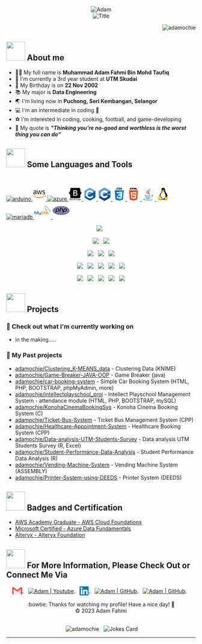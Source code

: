 <div align="center">
  <img src="matrix-elmo.gif" alt="Adam">
</div>

<div align="center">
  <img src="https://readme-typing-svg.herokuapp.com?font=Ariel&color=%2338C2FF&size=50&center=true&vCenter=true&height=60&width=600&lines=Heyyy!+I'm+Adam+<:;Welcome+to+my+profile!" alt="Title"></img>
</div>

<p align="right"> <img src="https://komarev.com/ghpvc/?username=adamochie&label=Profile%20views&color=0e75b6&style=flat" alt="adamochie" /> </p>


## <img src="https://media2.giphy.com/media/QssGEmpkyEOhBCb7e1/giphy.gif?cid=ecf05e47a0n3gi1bfqntqmob8g9aid1oyj2wr3ds3mg700bl&rid=giphy.gif" width="50px" height="50px"> About me
- 🧙‍♂️ My full name is **Muhammad Adam Fahmi Bin Mohd Taufiq**
- :school: I'm currently a 3rd year student at **UTM Skudai**
- 🧁 My Birthday is on **22 Nov 2002**
- :books: My major is **Data Engineering**
- :earth_asia: I'm living now in **Puchong, Seri Kembangan, Selangor**
- 💻 I'm an intermediate in coding :penguin:
- ⚽ I'm interested in coding, cooking, football, and game-developing
- 👤 My quote is **_"Thinking you’re no-good and worthless is the worst thing you can do"_**

## <img src="https://media2.giphy.com/media/QssGEmpkyEOhBCb7e1/giphy.gif?cid=ecf05e47a0n3gi1bfqntqmob8g9aid1oyj2wr3ds3mg700bl&rid=giphy.gif" width="50px" height="50px"> Some Languages and Tools

<br>

<p align="left">
  <a href="https://www.arduino.cc/" target="_blank" rel="noreferrer"> <img src="https://cdn.worldvectorlogo.com/logos/arduino-1.svg" alt="arduino" height="35"/> </a> 
  <a href="https://aws.amazon.com" target="_blank" rel="noreferrer"> <img src="https://raw.githubusercontent.com/devicons/devicon/master/icons/amazonwebservices/amazonwebservices-original-wordmark.svg" alt="aws"height="35"/> </a> 
  <a href="https://azure.microsoft.com/en-in/" target="_blank" rel="noreferrer"> <img src="https://www.vectorlogo.zone/logos/microsoft_azure/microsoft_azure-icon.svg" alt="azure" height="35"/> </a> 
  <a href="https://getbootstrap.com" target="_blank" rel="noreferrer"> <img src="https://raw.githubusercontent.com/devicons/devicon/master/icons/bootstrap/bootstrap-plain-wordmark.svg" alt="bootstrap"height="35"/> </a>    <a href="https://www.cprogramming.com/" target="_blank" rel="noreferrer"> <img src="https://raw.githubusercontent.com/devicons/devicon/master/icons/c/c-original.svg" alt="c" height="35"/> </a> 
  <a href="https://www.w3schools.com/cpp/" target="_blank" rel="noreferrer"> <img src="https://raw.githubusercontent.com/devicons/devicon/master/icons/cplusplus/cplusplus-original.svg" alt="cplusplus" height="35"/> </a>
  <a href="https://www.w3schools.com/css/" target="_blank" rel="noreferrer"> <img src="https://raw.githubusercontent.com/devicons/devicon/master/icons/css3/css3-original-wordmark.svg" alt="css3" height="35"/> </a> 
  <a href="https://www.w3.org/html/" target="_blank" rel="noreferrer"> <img src="https://raw.githubusercontent.com/devicons/devicon/master/icons/html5/html5-original-wordmark.svg" alt="html5" height="35"/> </a> 
  <a href="https://www.java.com" target="_blank" rel="noreferrer"> <img src="https://raw.githubusercontent.com/devicons/devicon/master/icons/java/java-original.svg" alt="java" height="35"/> </a> 
  <a href="https://www.linux.org/" target="_blank" rel="noreferrer"> <img src="https://raw.githubusercontent.com/devicons/devicon/master/icons/linux/linux-original.svg" alt="linux" height="35"/> </a> 
  <a href="https://mariadb.org/" target="_blank" rel="noreferrer"> <img src="https://www.vectorlogo.zone/logos/mariadb/mariadb-icon.svg" alt="mariadb" height="35"/> </a> 
  <a href="https://www.mysql.com/" target="_blank" rel="noreferrer"> <img src="https://raw.githubusercontent.com/devicons/devicon/master/icons/mysql/mysql-original-wordmark.svg" alt="mysql" height="45"/> </a> 
  <a href="https://www.php.net" target="_blank" rel="noreferrer"> <img src="https://raw.githubusercontent.com/devicons/devicon/master/icons/php/php-original.svg" alt="php" height="45"/> </a> 
</p>

<p  align="center">

<img src="https://img.shields.io/badge/Java-ED8B00?style=for-the-badge&logo=java&logoColor=white" height="25">
&nbsp;
  </p>
  
<p  align="center">

<img src="https://camo.githubusercontent.com/202a58d250ff1d21ee70433e0070b55f8fed747f8883c1750742aa791b1ad871/68747470733a2f2f696d672e736869656c64732e696f2f62616467652f2d4769744875622d3035313232413f7374796c653d666c6174266c6f676f3d676974687562" height="25"/>  
  &nbsp;
<img src="https://img.shields.io/badge/PowerBI-F2C811?style=for-the-badge&logo=Power%20BI&logoColor=white" height="25"/>
  </p>
  
  <p  align="center">

<img src="https://camo.githubusercontent.com/c8d13e1c596a6726b1da8475a9299fac133f95ef009083b48be01f975a44987e/68747470733a2f2f696d672e736869656c64732e696f2f62616467652f2d48544d4c2d3035313232413f7374796c653d666c6174266c6f676f3d48544d4c35" height="25"/>
  &nbsp;
<img src="https://img.shields.io/badge/anaconda-42B029.svg?&style=for-the-badge&logo=anaconda&logoColor=white" height="25"/>
  &nbsp;
<img src="https://img.shields.io/badge/edge-0078D7.svg?&style=for-the-badge&logo=microsoft-edge&logoColor=white" height="25"/>  
 </p>
 
 <p  align="center">

<img src="https://img.shields.io/badge/R-276DC3?style=for-the-badge&logo=R&logoColor=white" height="25">
  &nbsp;

<img src="https://img.shields.io/badge/Python-3776AB?style=for-the-badge&logo=python&logoColor=white" height="25">
  &nbsp;

<img src="https://img.shields.io/badge/C-00599C?style=for-the-badge&logo=c&logoColor=white" height="25">
&nbsp;
  
  <img src="https://img.shields.io/badge/KNIME-0081CB?style=for-the-badge&logo=KNIME&logoColor=white" height="25">
&nbsp;
  
<img src="https://img.shields.io/badge/C%2B%2B-00599C?style=for-the-badge&logo=c%2B%2B&logoColor=white" height="25">
</p>
<p align="center">

  <img src="https://img.shields.io/badge/MySQL-00000F?style=for-the-badge&logo=mysql&logoColor=white" height="25">
&nbsp;
    <img src="https://img.shields.io/badge/conda-342B029.svg?&style=for-the-badge&logo=anaconda&logoColor=white" height="25">
&nbsp;
    <img src="https://img.shields.io/badge/pycharm-143?style=for-the-badge&logo=pycharm&logoColor=black&color=black&labelColor=green" height="25">
&nbsp;
  <img src="https://img.shields.io/badge/sublime_text-%23575757.svg?&style=for-the-badge&logo=sublime-text&logoColor=important" height="25">
&nbsp;
  <img src="https://img.shields.io/badge/Visual_Studio_Code-0078D4?style=for-the-badge&logo=visual%20studio%20code&logoColor=white" height="25">

</p>
<be>

## <img src='https://raw.githubusercontent.com/ShahriarShafin/ShahriarShafin/main/Assets/handshake.gif' width="50px" height="50px"> Projects

### 👷 Check out what I'm currently working on

- in the making.....

### 🌱 My Past projects

- [adamochie/Clustering_K-MEANS_data](https://github.com/adamochie/Clustering_K-MEANS_data) - Clustering Data (KNIME)
- [adamochie/Game-Breaker-JAVA-OOP](https://github.com/adamochie/Game-Breaker-JAVA-OOP) - Game Breaker (java)
- [adamochie/car-booking-system](https://github.com/adamochie/car-booking-system) - Simple Car Booking System (HTML, PHP, BOOTSTRAP, phpMyAdmin, more)
- [adamochie/intellectplayschool_proj](https://github.com/adamochie/intellectplayschool_proj) - Intellect Playschool Management System - attendance module (HTML, PHP, BOOTSTRAP, mySQL)
- [adamochie/KonohaCinemaBookingSys](https://github.com/adamochie/KonohaCinemaBookingSys) - Konoha Cinema Booking System (C)
- [adamochie/Ticket-Bus-System](https://github.com/adamochie/Ticket-Bus-System) - Ticket Bus Management System (CPP)
- [adamochie/Healthcare-Appointment-System](https://github.com/adamochie/Healthcare-Appointment-System) - Healthcare Booking System (CPP)
- [adamochie/Data-analysis-UTM-Students-Survey](https://github.com/adamochie/Data-analysis-UTM-Students-Survey) - Data analysis UTM Students Survey (R, Excel)
- [adamochie/Student-Performance-Data-Analysis](https://github.com/adamochie/Student-Performance-Data-Analysis) - Student Performance Data Analysis (R)
- [adamochie/Vending-Machine-System](https://github.com/adamochie/Vending-Machine-System) - Vending Machine System (ASSEMBLY)
- [adamochie/Printer-System-using-DEEDS](https://github.com/adamochie/Printer-System-using-DEEDS) - Printer System (DEEDS)

## <img src='https://raw.githubusercontent.com/ShahriarShafin/ShahriarShafin/main/Assets/handshake.gif' width="50px" height="50px"> Badges and Certification

- [AWS Academy Graduate - AWS Cloud Foundations](https://www.credly.com/badges/37bd6fde-ef9c-4bb8-b641-4cc16a2b28a3/public_url) 
- [Microsoft Certified - Azure Data Fundamentals](https://www.credly.com/badges/ab60ceb1-9255-47cf-bbc6-c9b328d0862a/public_url)
- [Alteryx - Alteryx Foundation](https://www.credly.com/badges/354a9104-3a65-49fa-ab50-00577b16996a/public_url)

## <img src='https://raw.githubusercontent.com/ShahriarShafin/ShahriarShafin/main/Assets/handshake.gif' width="50px" height="50px"> For More Information, Please Check Out or Connect Me Via

<p align="center">
  <a href="mailto: adamfahmi.taufiq02@gmail.com" >
    <img align="center" alt="adamfahmi.taufiq02@gmail.com | Gmail" width="26px" src="https://github.com/SatYu26/SatYu26/blob/master/Assets/Gmail.svg" />
  </a> &nbsp;&nbsp;

  <a href="https://www.youtube.com/channel/UC9DmmwPlwkc84gJg_58w11w" target="_blank">
    <img align="center" alt="Adam | Youtube" width="24px" src="https://raw.githubusercontent.com/rahuldkjain/github-profile-readme-generator/master/src/images/icons/Social/youtube.svg" />
  </a> &nbsp;&nbsp;

  <a href="https://www.linkedin.com/in/adam-fahmi-taufiq/" target="_blank">
    <img align="center" alt="Adam | Linkedin" width="24px" src="https://github.com/SatYu26/SatYu26/blob/master/Assets/Linkedin.svg" />
  </a> &nbsp;&nbsp;

  <a href="https://www.leetcode.com/adamochie" target="_blank">
    <img align="center" alt="Adam | GitHub" width="26px" src="https://raw.githubusercontent.com/rahuldkjain/github-profile-readme-generator/master/src/images/icons/Social/leet-code.svg" />
  </a> &nbsp;&nbsp;
  
  <a href="https://profile-summary-for-github.herokuapp.com/user/adamochie" target="_blank">
    <img align="center" alt="Adam | GitHub" width="26px" src="https://upload.wikimedia.org/wikipedia/commons/thumb/a/ae/Github-desktop-logo-symbol.svg/1024px-Github-desktop-logo-symbol.svg.png" />
  </a> &nbsp;&nbsp;
  
<p>

<div align="center">
  :bowtie: Thanks for watching my profile! Have a nice day! 🤟 <br/>
  &copy; 2023 Adam Fahmi
</div>

<br>

<div align="center">
  <p>&nbsp;<img src="https://github-readme-stats.vercel.app/api?username=adamochie&show_icons=true&locale=en" alt="adamochie" />&nbsp;&nbsp;&nbsp;<img src="https://readme-jokes.vercel.app/api" alt="Jokes Card" /></p>
  
</div>



---
